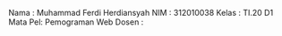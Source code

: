 Nama    : Muhammad Ferdi Herdiansyah
NIM     : 312010038
Kelas   : TI.20 D1
Mata Pel: Pemograman Web
Dosen   : 




